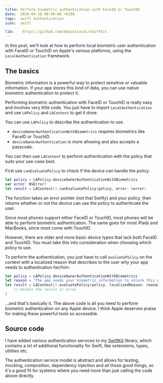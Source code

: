```yaml
---
title: Perform biometric authentication with FaceID or TouchID
date:  2020-04-28 00:00:00 +0100
tags:  swift authentication
icon:  swift

lib:    https://github.com/danielsaidi/SwiftKit
---
```


In this post, we'll look at how to perform local biometric user authentication with FaceID or TouchID on Apple's various platforms, using the `LocalAuthentication` framework.


## The basics

Biometric information is a powerful way to protect sensitive or valuable information. If your app stores this kind of data, you can use native biometric authentication to protect it.

Performing biometric authentication with FaceID or TouchID is really easy and involves very little code. You just have to import `LocalAuthentication` and use `LAPolicy` and `LAContext` to get it done.

You can use `LAPolicy` to describe the authentication to use. 

* `deviceOwnerAuthenticationWithBiometrics` requires biometrics like FaceID or TouchID.
* `deviceOwnerAuthentication` is more allowing and also accepts a passcode.

You can then use `LAContext` to perform authentication with the policy that suits your use-case best. 

First use `canEvaluatePolicy` to check if the device can handle the policy:

```swift
let policy = LAPolicy.deviceOwnerAuthenticationWithBiometrics
var error: NSError?
let result = LAContext().canEvaluatePolicy(policy, error: &error)
```

The function takes an error pointer (not that Swifty) and your policy, then returns whether or not the device can use the policy to authenticate the user.

Since most phones support either FaceID or TouchID, most phones will be able to perform biometric authentication. The same goes for most iPads and MacBooks, since most come with TouchID. 

However, there are older and more basic device types that lack both FaceID and TouchID. You must take this into consideration when choosing which policy to use.

To perform the authentication, you just have to call `evaluatePolicy` on the context with a localized reason that describes to the user why your app needs to authentication her/him:

```swift
let policy = LAPolicy.deviceOwnerAuthenticationWithBiometrics
let reason = "The app needs your biometric information to unlock this part of the app"
let result = LAContext().evaluatePolicy(policy, localizedReason: reason) { result, error in
    // Handle the result or error
}
```

...and that's basically it. The above code is all you need to perform biometric authentication on any Apple device. I think Apple deserves praise for making these powerful tools so accessible.


## Source code

I have added various authentication services to my [SwiftKit]({{page.lib}}) library, which contains a lot of additional functionality for Swift, like extensions, types, utilities etc.

The authentication service model is abstract and allows for testing, mocking, composition, dependency injection and all those good things, so it's a good fit for systems where you need more than just calling the code above directly.